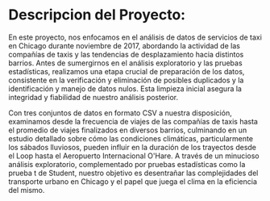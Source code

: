 # Descripcion del Proyecto:

En este proyecto, nos enfocamos en el análisis de datos de servicios de taxi en Chicago durante noviembre de 2017, abordando la actividad de las compañías de taxis y las tendencias de desplazamiento hacia distintos barrios. Antes de sumergirnos en el análisis exploratorio y las pruebas estadísticas, realizamos una etapa crucial de preparación de los datos, consistente en la verificación y eliminación de posibles duplicados y la identificación y manejo de datos nulos. Esta limpieza inicial asegura la integridad y fiabilidad de nuestro análisis posterior.

Con tres conjuntos de datos en formato CSV a nuestra disposición, examinamos desde la frecuencia de viajes de las compañías de taxis hasta el promedio de viajes finalizados en diversos barrios, culminando en un estudio detallado sobre cómo las condiciones climáticas, particularmente los sábados lluviosos, pueden influir en la duración de los trayectos desde el Loop hasta el Aeropuerto Internacional O'Hare. A través de un minucioso análisis exploratorio, complementado por pruebas estadísticas como la prueba t de Student, nuestro objetivo es desentrañar las complejidades del transporte urbano en Chicago y el papel que juega el clima en la eficiencia del mismo.
